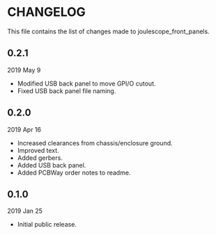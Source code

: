 
# CHANGELOG

This file contains the list of changes made to joulescope_front_panels.


## 0.2.1

2019 May 9

* Modified USB back panel to move GPI/O cutout.
* Fixed USB back panel file naming.


## 0.2.0

2019 Apr 16

* Increased clearances from chassis/enclosure ground.
* Improved text.
* Added gerbers.
* Added USB back panel.
* Added PCBWay order notes to readme.


## 0.1.0

2019 Jan 25

*   Initial public release.
